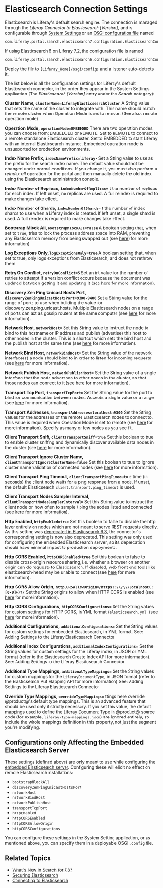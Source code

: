 # Elasticsearch Connection Settings

Elasticsearch is Liferay's default search engine. The connection is managed through the *Liferay Connector to Elasticsearch [Version]*, and is configurable through [System Settings](../../../system-administration/configuring-liferay/system-settings.md) or an [OSGi configuration file](../../../system-administration/configuring-liferay/configuration-files-and-factories/using-configuration-files.md) named

```
com.liferay.portal.search.elasticsearch7.configuration.ElasticsearchConfiguration.config
```

If using Elasticsearch 6 on Liferay 7.2, the configuration file is named

```
com.liferay.portal.search.elasticsearch6.configuration.ElasticsearchConfiguration.config
```

Deploy the file to `[Liferay_Home]/osgi/configs` and a listener auto-detects it.

The list below is all the configuration settings for Liferay's default Elasticsearch connector, in the order they appear in the System Settings application (The _Elasticsearch [Version]_ entry under the _Search_ category):

**Cluster Name, `clusterName=LiferayElasticsearchCluster`**
A String value that sets the name of the cluster to integrate with. This name should match the remote cluster when Operation Mode is set to remote.  (See also: remote operation mode)

**Operation Mode, `operationMode=EMBEDDED`**
There are two operation modes you can choose from: EMBEDDED or REMOTE. Set to REMOTE to connect to a remote standalone Elasticsearch cluster. Set to EMBEDDED to start Liferay with an internal Elasticsearch instance. Embedded operation mode is unsupported for production environments.

**Index Name Prefix, `indexNamePrefix=liferay-`**
Set a String value to use as the prefix for the search index name. The default value should not be changed under normal conditions. If you change it, you must also perform a *reindex all* operation for the portal and then manually delete the old index using the Elasticsearch administration console.

**Index Number of Replicas, `indexNumberOfReplicas=`**
t the number of replicas for each index. If left unset, no replicas are used.  A full reindex is required to make changes take effect.

**Index Number of Shards, `indexNumberOfShards=`**
t the number of index shards to use when a Liferay index is created. If left unset, a single shard is used. A full reindex is required to make changes take effect. 

**Bootstrap Mlock All, `bootstrapMlockAll=false`**
A boolean setting that, when set to `true`, tries to lock the process address space into RAM, preventing any Elasticsearch memory from being swapped out (see [here](https://www.elastic.co/guide/en/elasticsearch/reference/7.x/setup-configuration-memory.html#bootstrap-memory_lock)) for more information)

**Log Exceptions Only, `logExceptionsOnly=true`**
A boolean setting that, when set to true, only logs exceptions from Elasticsearch, and does not rethrow them.

**Retry On Conflict, `retryOnConflict=5`**
Set an int value for the number of retries to attempt if a version conflict occurs because the document was updated between getting it and updating it (see [here](https://www.elastic.co/guide/en/elasticsearch/reference/7.x/docs-update.html#docs-update-api-query-params) for more information).

**Discovery Zen Ping Unicast Hosts Port, `discoveryZenPingUnicastHostsPort=9300-9400`**
Set a String value for the range of ports to use when building the value for discovery.zen.ping.unicast.hosts. Multiple Elasticsearch nodes on a range of ports can act as gossip routers at the same computer (see [here](https://www.elastic.co/guide/en/elasticsearch/reference/7.x/modules-discovery-hosts-providers.html) for more information).

**Network Host, `networkHost=`**
Set this String value to instruct the node to bind to this hostname or IP address and publish (advertise) this host to other nodes in the cluster. This is a shortcut which sets the bind host and the publish host at the same time (see [here](https://www.elastic.co/guide/en/elasticsearch/reference/7.x/modules-network.html#common-network-settings) for more information).

**Network Bind Host, `networkBindHost=`**
Set the String value of the network interface(s) a node should bind to in order to listen for incoming requests (see [here](https://www.elastic.co/guide/en/elasticsearch/reference/7.x/modules-network.html#advanced-network-settings) for more information).

**Network Publish Host, `networkPublishHost=`**
Set the String value of a single interface that the node advertises to other nodes in the cluster, so that those nodes can connect to it (see [here](https://www.elastic.co/guide/en/elasticsearch/reference/7.x/modules-network.html#advanced-network-settings) for more information).

**Transport Tcp Port, `transportTcpPort=`**
Set the String value for the port to bind for communication between nodes.  Accepts a single value or a range (see [here](https://www.elastic.co/guide/en/elasticsearch/reference/7.x/modules-transport.html#_tcp_transport) for more information).

**Transport Addresses, `transportAddresses=localhost:9300`**
Set the String values for the addresses of the remote Elasticsearch nodes to connect to. This value is required when Operation Mode is set to remote (see [here](https://www.elastic.co/guide/en/elasticsearch/client/java-api/7.x/transport-client.html) for more information). Specify as many or few nodes as you see fit.

**Client Transport Sniff, `clientTransportSniff=true`**
Set this boolean to true to enable cluster sniffing and dynamically discover available data nodes in the cluster (see [here](https://www.elastic.co/guide/en/elasticsearch/client/java-api/7.x/transport-client.html) for more information).

**Client Transport Ignore Cluster Name, `clientTransportIgnoreClusterName=false`**
Set this boolean to true to ignore cluster name validation of connected nodes (see [here](https://www.elastic.co/guide/en/elasticsearch/client/java-api/7.x/transport-client.html) for more information).

**Client Transport Ping Timeout, `clientTransportPingTimeout=`**
e time (in seconds) the client node waits for a ping response from a node. If unset, the default Elasticsearch `client.transport.ping_timeout` is used.

**Client Transport Nodes Sampler Interval, `clientTransportNodesSamplerInterval=`**
Set this String value to instruct the client node on how often to sample / ping the nodes listed and connected (see [here](https://www.elastic.co/guide/en/elasticsearch/client/java-api/7.x/transport-client.html) for more information).

**Http Enabled, `httpEnabled=true`**
Set this boolean to false to disable the http layer entirely on nodes which are not meant to serve REST requests directly. As this setting was [deprecated in Elasticsearch 6.3](https://www.elastic.co/guide/en/elasticsearch/reference/6.7/release-notes-6.3.0.html#deprecation-6.3.0), the connector's corresponding setting is now also deprecated. This setting was only used for configuring the embedded Elasticsearch server, so its deprecation should have minimal impact to production deployments.

**Http CORS Enabled, `httpCORSEnabled=true`**
Set this boolean to false to disable cross-origin resource sharing, i.e. whether a browser on another origin can do requests to Elasticsearch. If disabled, web front end tools like elasticsearch-head may be unable to connect (see [here](https://www.elastic.co/guide/en/elasticsearch/reference/7.x/modules-http.html#_settings) for more information).

**Http CORS Allow Origin, `httpCORSAllowOrigin=/https?:\\/\\/localhost(:[0-9]+)?/`**
Set the String origins to allow when HTTP CORS is enabled (see [here](https://www.elastic.co/guide/en/elasticsearch/reference/7.x/modules-http.html#_settings) for more information).

**Http CORS Configurations, `httpCORSConfigurations=`**
Set the String values for custom settings for HTTP CORS, in YML format (`elasticsearch.yml`) (see [here](https://www.elastic.co/guide/en/elasticsearch/reference/7.x/modules-http.html#_settings) for more information).

**Additional Configurations, `additionalConfigurations=`**
Set the String values for custom settings for embedded Elasticsearch, in YML format. See: Adding Settings to the Liferay Elasticsearch Connector

**Additional Index Configurations, `additionalIndexConfigurations=`**
Set the String values for custom settings for the Liferay index, in JSON or YML format (refer to the Elasticsearch Create Index API for more information).  See: Adding Settings to the Liferay Elasticsearch Connector

**Additional Type Mappings, `additionalTypeMappings=`**
Set the String values for custom mappings for the `LiferayDocumentType`, in JSON format (refer to the Elasticsearch Put Mapping API for more information) See: Adding Settings to the Liferay Elasticsearch Connector

**Override Type Mappings, `overrideTypeMappings=`**
ttings here override @product@'s default type mappings. This is an advanced feature that should be used only if strictly necessary. If you set this value, the default mappings used to define the Liferay Document Type in @product@ source code (for example, `liferay-type-mappings.json`) are ignored entirely, so include the whole mappings definition in this property, not just the segment you're modifying.

## Configurations only Affecting the Embedded Elasticsearch Server

These settings (defined above) are only meant to use while configuring the [embedded Elasticsearch server]((using-the-sidecar-or-embedded-elasticsearch.md)). Configuring these will elicit no effect on remote Elasticsearch installations:

- `bootstrapMlockAll`
- `discoveryZenPingUnicastHostsPort`
- `networkHost`
- `networkBindHost`
- `networkPublishHost` 
- `transportTcpPort` 
- `httpEnabled`
- `httpCORSEnabled` 
- `httpCORSAllowOrigin` 
- `httpCORSConfigurations` 

You can configure these settings in the System Setting application, or as mentioned above, you can specify them in a deployable OSGi `.config` file.

## Related Topics

- [What's New in Search for 7.3?](../../getting-started/whats-new-in-search-for-73.md)
- [Securing Elasticsearch](securing-elasticsearch.md)
- [Connecting to Elasticsearch](connecting-to-elasticsearch.md)
